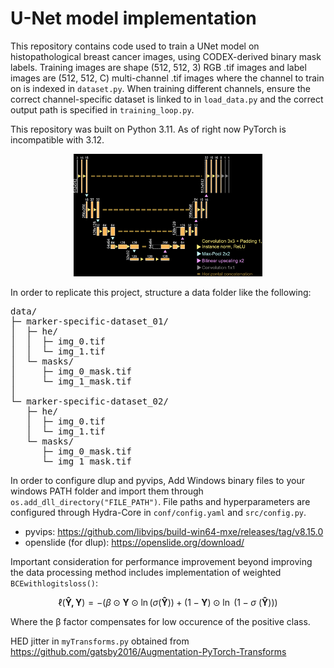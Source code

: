 # U-Net model implementation
This repository contains code used to train a UNet model on histopathological breast cancer images, using CODEX-derived binary mask labels. Training images are shape (512, 512, 3) RGB .tif images and label images are (512, 512, C) multi-channel .tif images where the channel to train on is indexed in `dataset.py`. When training different channels, ensure the correct channel-specific dataset is linked to in `load_data.py` and the correct output path is specified in `training_loop.py`.

This repository was built on Python 3.11. As of right now PyTorch is incompatible with 3.12.

<p align="center">
  <img src="images/architecture_dark.PNG" alt="UNET model" width="60%">
  <br>
</p>

In order to replicate this project, structure a data folder like the following:

<pre>
data/
├─ marker-specific-dataset_01/
│  ├─ he/
│  │  ├─ img_0.tif
│  │  └─ img_1.tif
│  └─ masks/
│     ├─ img_0_mask.tif
│     └─ img_1_mask.tif
│  
└─ marker-specific-dataset_02/
   ├─ he/
   │  ├─ img_0.tif
   │  └─ img_1.tif
   └─ masks/
      ├─ img_0_mask.tif
      └─ img_1_mask.tif
</pre>

In order to configure dlup and pyvips, Add Windows binary files to your windows PATH folder and import them through `os.add_dll_directory("FILE_PATH")`. File paths and hyperparameters are configured through Hydra-Core in `conf/config.yaml` and `src/config.py`.

* pyvips: https://github.com/libvips/build-win64-mxe/releases/tag/v8.15.0 <br>
* openslide (for dlup): https://openslide.org/download/

Important consideration for performance improvement beyond improving the data processing method includes implementation of weighted `BCEwithlogitsloss()`:

```math
\ell(\mathbf{\hat{Y}, Y})= - (\beta \odot \mathbf{Y}\odot\ln(\sigma( \mathbf{\hat{Y}} ))+(1-\mathbf{Y})\odot\ln\ (1-\sigma\ ( \mathbf{\hat{Y}} ) ) )
```
Where the β factor compensates for low occurence of the positive class.

HED jitter in `myTransforms.py` obtained from https://github.com/gatsby2016/Augmentation-PyTorch-Transforms
